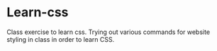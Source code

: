 # Learn-css
Class exercise to learn css.
Trying out various commands for website styling in class in order to learn CSS.
